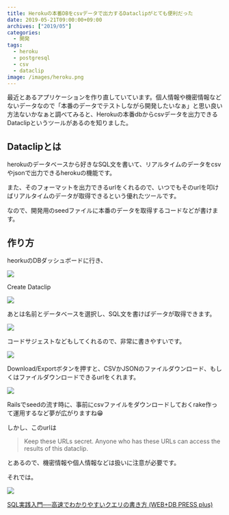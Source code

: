 ```yaml
---
title: Herokuの本番DBをcsvデータで出力するDataclipがとても便利だった
date: 2019-05-21T09:00:00+09:00
archives: ["2019/05"]
categories:
  - 開発
tags:
  - heroku
  - postgresql
  - csv
  - dataclip
image: /images/heroku.png
---
```

最近とあるアプリケーションを作り直していています。個人情報や機密情報などないデータなので「本番のデータでテストしながら開発したいなぁ」と思い良い方法ないかなぁと調べてみると、Herokuの本番dbからcsvデータを出力できるDataclipというツールがあるのを知りました。

<!--more-->

## Dataclipとは

herokuのデータベースから好きなSQL文を書いて、リアルタイムのデータをcsvやjsonで出力できるherokuの機能です。

また、そのフォーマットを出力できるurlをくれるので、いつでもそのurlを叩けばリアルタイムのデータが取得できるという優れたツールです。

なので、開発用のseedファイルに本番のデータを取得するコードなどが書けます。

## 作り方

heorkuのDBダッシュボードに行き、

![](/images/VG1rpzqjxWJtCvBzkHo8awkA70ehqVNc.png)

Create Dataclip

![](/images/Fig31bOyXD7Nj5DqKM3VjlG66rfE5CAJ.png)

あとは名前とデータベースを選択し、SQL文を書けばデータが取得できます。

![](/images/9PVxQqp7OvJdtJyodoYC0U9XDqhIcqXN.png)

コードサジェストなどもしてくれるので、非常に書きやすいです。

![](/images/APDL7lmXRUtNh22XYror6B6gYdtwCM3Y.png)

Download/Exportボタンを押すと、CSVかJSONのファイルダウンロード、もしくはファイルダウンロードできるurlをくれます。

![](/images/hEVgeVZpe3fEdYdwFMH7pw01t97y8v2x.png)

Railsでseedの流す時に、事前にcsvファイルをダウンロードしておくrake作って運用するなど夢が広がりますね😁

しかし、このurlは

> Keep these URLs secret. Anyone who has these URLs can access the results of this dataclip.

とあるので、機密情報や個人情報などは扱いに注意が必要です。

それでは。

<div class="amazfy">
<a href="https://www.amazon.co.jp/dp/4774173010?tag=t4traw-22">
<img src="https://ws-fe.amazon-adsystem.com/widgets/q?_encoding=UTF8&ASIN=4774173010&Format=_SL250_&ID=AsinImage&MarketPlace=JP&ServiceVersion=20070822&WS=1&tag=t4traw-22&language=ja_JP">
<p>SQL実践入門──高速でわかりやすいクエリの書き方 (WEB+DB PRESS plus)</p>
</a>
</div>
